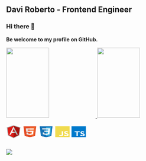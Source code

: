 ## Davi Roberto - Frontend Engineer

### Hi there 👋
**Be welcome to my profile on GitHub.**
<br />

<section>  
  <a href="https://www.linkedin.com/in/davifsroberto" target="_blank">  
    <img width="48%" height="190em" src="https://github-readme-stats.vercel.app/api?username=davifsroberto&show_icons=true&theme=github_dark&include_all_commits=true&count_private=true"/>
    <img width="48%" height="190em" src="https://github-readme-stats.vercel.app/api/top-langs/?username=davifsroberto&layout=compact&langs_count=7&theme=github_dark"/>
  </a>
</section>
<br />  
    
<section style="display: inline_block">
  <img align="center" alt="Davi Roberto - Angular" height="36" width="40" src="https://github.com/devicons/devicon/raw/master/icons/angularjs/angularjs-original.svg">
  <img align="center" alt="Davi Roberto - HTML" height="30" width="40" src="https://raw.githubusercontent.com/devicons/devicon/master/icons/html5/html5-original.svg">
  <img align="center" alt="Davi Roberto - CSS" height="30" width="40" src="https://raw.githubusercontent.com/devicons/devicon/master/icons/css3/css3-original.svg">
  <img align="center" alt="Davi Roberto - JS" height="30" width="40" src="https://raw.githubusercontent.com/devicons/devicon/master/icons/javascript/javascript-plain.svg">
  <img align="center" alt="Davi Roberto - TS" height="30" width="40" src="https://raw.githubusercontent.com/devicons/devicon/master/icons/typescript/typescript-plain.svg">
</section>
  
##
  
<section>
  <a href="https://www.linkedin.com/in/davifsroberto" target="_blank">
    <img src="https://img.shields.io/badge/-LinkedIn-%230077B5?style=for-the-badge&logo=linkedin&logoColor=white" target="_blank">
  </a>
</section>
 
 
